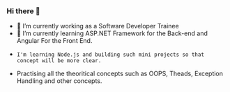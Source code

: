 ### Hi there 👋


<!-- **Pawankumar7814/Pawankumar7814** is a ✨ _special_ ✨ repository because its `README.md` (this file) appears on your GitHub profile. 

Here are some ideas to get you started: -->

- 🔭 I’m currently working as a Software Developer Trainee
- 🌱 I’m currently learning ASP.NET Framework for the Back-end and Angular For the Front End.
-     I'm learning Node.js and building such mini projects so that concept will be more clear.
- Practising all the theoritical concepts such as OOPS, Theads, Exception Handling and other concepts.

<!-- 🌐 Socials: -->
  
<!-- - 👯 I’m looking to collaborate on 
- 🤔 I’m looking for help with ...
- 💬 Ask me about ...
- 📫 How to reach me: pawank4285@gmail.com
- ⚡ Fun fact: ...
-->
